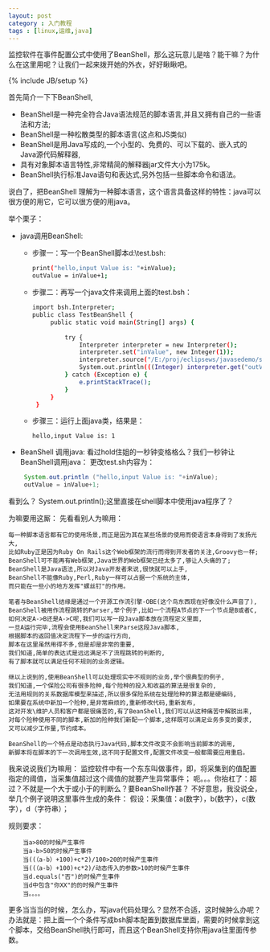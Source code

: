 ```yaml
---
layout: post
category : 入门教程 
tags : [linux,运维,java]
---
```


监控软件在事件配置公式中使用了BeanShell，那么这玩意儿是啥？能干嘛？为什么在这里用呢？让我们一起来拨开她的外衣，好好瞅瞅吧。
<!--break-->

{% include JB/setup %}

首先简介一下下BeanShell,
     
- BeanShell是一种完全符合Java语法规范的脚本语言,并且又拥有自己的一些语法和方法;
- BeanShell是一种松散类型的脚本语言(这点和JS类似)
- BeanShell是用Java写成的,一个小型的、免费的、可以下载的、嵌入式的Java源代码解释器,
- 具有对象脚本语言特性,非常精简的解释器jar文件大小为175k。
- BeanShell执行标准Java语句和表达式,另外包括一些脚本命令和语法。

说白了，把BeanShell 理解为一种脚本语言，这个语言具备这样的特性：java可以很方便的用它，它可以很方便的用java。

举个栗子：

- java调用BeanShell:
	- 步骤一：写一个BeanShell脚本d:\test.bsh:
		```sh
		print("hello,input Value is: "+inValue);
		outValue = inValue+1;
		```
	- 步骤二：再写一个java文件来调用上面的test.bsh：
		```sh
		import bsh.Interpreter;
		public class TestBeanShell {
			 public static void main(String[] args) {
				
				 try {
					 Interpreter interpreter = new Interpreter();
					 interpreter.set("inValue", new Integer(1));
					 interpreter.source("/E:/proj/eclipsews/javasedemo/src/opensource/beanshell/test.bsh");
					 System.out.println(((Integer) interpreter.get("outValue")).intValue());
				 } catch (Exception e) {
					 e.printStackTrace();
				 } 
			 }
		 }
		 ```
	- 步骤三：运行上面java类，结果是：
		 ```
		 hello,input Value is: 1
		 ```
	 
- BeanShell  调用java:
	看过hold住姐的一秒钟变格格么？我们一秒钟让BeanShell调用java：
	更改test.sh内容为：
	```java
	 System.out.println ("hello,input Value is: "+inValue); 
	 outValue = inValue+1;
	````
 看到么？ System.out.println();这里直接在shell脚本中使用java程序了？


为嘛要用这厮：
    先看看别人为嘛用：
    
    每一种脚本语言都有它的使用场景,而正是因为其在某些场景的使用而使语言本身得到了发扬光大,
    比如Ruby正是因为Ruby On Rails这个Web框架的流行而得到开发者的关注,Groovy也一样;
    BeanShell可不能再有Web框架,Java世界的Web框架已经太多了,够让人头痛的了;
    BeanShell是Java语法,所以对Java开发者来说,很快就可以上手,
    BeanShell不能像Ruby,Perl,Ruby一样可以占据一个系统的主体,
    而只能在一些小的地方发挥"螺丝钉"的作用。
    
    笔者与BeanShell结缘是通过一个开源工作流引擎-OBE(这个鸟东西现在好像没什么声音了),
    BeanShell被用作流程跳转的Parser,举个例子,比如一个流程A节点的下一个节点是B或者C,
    如何决定A->B还是A->C呢,我们可以写一段Java脚本放在流程定义里面,
    一旦A运行完毕,流程会使用BeanShell来Parse这段Java脚本,
    根据脚本的返回值决定流程下一步的运行方向,
    脚本在这里虽然用得不多,但是却是非常的重要,
    我们知道,简单的表达式是远远满足不了流程跳转的判断的,
    有了脚本就可以满足任何不规则的业务逻辑。
    
    继以上说到的,使用BeanShell可以处理现实中不规则的业务,举个很典型的例子,
    我们知道,一个保险公司有很多险种,每个险种的投入和收益的算法是很复杂的,
    无法用规则的关系数据库模型来描述,所以很多保险系统在处理险种的算法都是硬编码,
    如果要在系统中新加一个险种,是非常麻烦的,重新修改代码,重新发布,
    这对开发\维护人员和客户都是很痛苦的,有了BeanShell,我们可以从这种痛苦中解脱出来,
    对每个险种使用不同的脚本,新加的险种我们新配一个脚本,这样既可以满足业务多变的要求,
    又可以减少工作量,节约成本。
    
    BeanShell的一个特点是动态执行Java代码,脚本文件改变不会影响当前脚本的调用,
    新脚本将在脚本的下一次调用生效,这不同于配置文件,配置文件改变一般都需要应用重启。

我来说说我们为嘛用：
监控软件中有一个东东叫做事件，即，将采集到的值配置指定的阈值，当采集值超过这个阈值的就要产生异常事件；
呃。。。你抬杠了：超过？不就是一个大于或小于的判断么？要BeanShell作甚？
 不好意思，我没说全，举几个例子说明这里事件生成的条件：
 假设：采集值：a(数字），b(数字），c(数字），d（字符串）；
    
 规则要求：
    
        当a>80的时候产生事件
        当a-b>50的时候产生事件
        当((（a-b）+100)+c*2)/100>20的时候产生事件
        当((（a-b）+100)+c*2)/动态传入的参数>10的时候产生事件
        当d.equals("否")的时候产生事件
        当d中包含"你XX"的的时候产生事件
        当。。。。
更多当当当的时候，怎么办，写java代码处理么？显然不合适，这时候肿么办呢？
办法就是：把上面一个个条件写成bsh脚本配置到数据库里面，需要的时候拿到这个脚本，交给BeanShell执行即可，而且这个BeanShell支持你用java往里面传参数。



